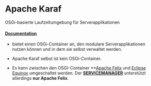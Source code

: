 # Apache Karaf
OSGi-basierte Laufzeitumgebung für Serverapplikationen

#### [Documentation](https://karaf.apache.org/documentation.html)

- bietet einen OSGi-Container an, den modulare Serverapplikationen nutzen
können und in dem sie selbst verwaltet werden. 

- Apache Karaf selbst ist kein OSGi-Container. 
- Es kann zwischen den OSGI-Container **[Apache Felix]() und [Eclipse Equinox]() umgeschaltet werden. 
Der [**SERVICEMANAGER**](/ServiceManager.md) unterstützt allerdings **nur Apache Felix**.